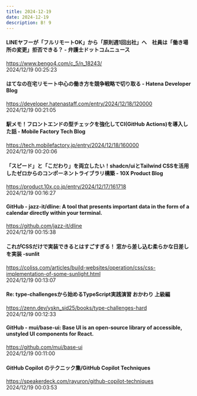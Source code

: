 ```yaml
---
title: 2024-12-19
date: 2024-12-19
description: B! 9
---
```


#### LINEヤフーが「フルリモートOK」から「原則週1回出社」へ　社員は「働き場所の変更」拒否できる？ - 弁護士ドットコムニュース
https://www.bengo4.com/c_5/n_18243/<br>
2024/12/19 00:25:23<br>


#### はてなの在宅リモート中心の働き方を競争戦略で切り取る - Hatena Developer Blog
https://developer.hatenastaff.com/entry/2024/12/18/120000<br>
2024/12/19 00:21:05<br>


#### 駅メモ！フロントエンドの型チェックを強化してCI(GitHub Actions)を導入した話 - Mobile Factory Tech Blog
https://tech.mobilefactory.jp/entry/2024/12/18/160000<br>
2024/12/19 00:20:06<br>


#### 「スピード」と「こだわり」を両立したい！shadcn/uiとTailwind CSSを活用したゼロからのコンポーネントライブラリ構築 - 10X Product Blog
https://product.10x.co.jp/entry/2024/12/17/161718<br>
2024/12/19 00:16:27<br>


#### GitHub - jazz-it/dline: A tool that presents important data in the form of a calendar directly within your terminal.
https://github.com/jazz-it/dline<br>
2024/12/19 00:15:38<br>


#### これがCSSだけで実装できるとはすごすぎる！ 窓から差し込む柔らかな日差しを実装 -sunlit
https://coliss.com/articles/build-websites/operation/css/css-implementation-of-some-sunlight.html<br>
2024/12/19 00:13:07<br>


#### Re: type-challengesから始めるTypeScript実践演習 おかわり 上級編
https://zenn.dev/yskn_sid25/books/type-challenges-hard<br>
2024/12/19 00:12:33<br>


#### GitHub - mui/base-ui: Base UI is an open-source library of accessible, unstyled UI components for React.
https://github.com/mui/base-ui<br>
2024/12/19 00:11:00<br>


#### GitHub Copilot のテクニック集/GitHub Copilot Techniques
https://speakerdeck.com/rayuron/github-copilot-techniques<br>
2024/12/19 00:03:53<br>


